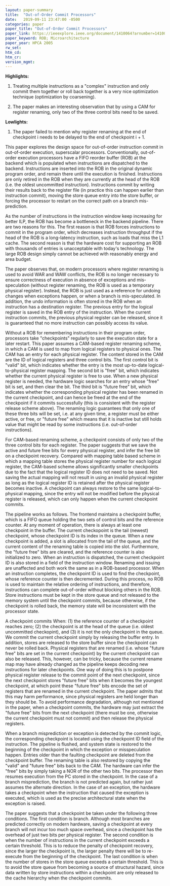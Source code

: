 ```yaml
---
layout: paper-summary
title:  "Out-of-Order Commit Processors"
date:   2019-09-11 23:47:00 -0500
categories: paper
paper_title: "Out-of-Order Commit Processors"
paper_link: https://ieeexplore.ieee.org/document/1410064?arnumber=1410064&tag=1
paper_keyword: ROB; Microarchitecture
paper_year: HPCA 2005
rw_set: 
htm_cd: 
htm_cr: 
version_mgmt: 
---
```


**Highlights:**

1. Treating multiple instructions as a "complex" instruction and only commit them together or roll back together is 
   a very nice optimization technique (optimization by coarsening).

2. The paper makes an interesting observation that by using a CAM for register renaming, only two of the three control
   bits need to be saved.

**Lowlights:**

1. The paper failed to mention why register renaming at the end of checkpoint i needs to be delayed to the end of 
   checkpoint i + 1.

This paper explores the design space for out-of-order instruction commit in out-of-order execution, superscalar processors.
Conventionally, out-of-order execution processors have a FIFO reorder buffer (ROB) at the backend which is populated when 
instructions are dispatched to the backend. Instructions are inserted into the ROB in the original dynamic program order,
and remain there until the execution is finished. Instructions are only retired in the ROB when they are currently at the 
head of the ROB (i.e. the oldest uncommitted instruction). Instructions commit by writing their results back to the register 
file (in practice this can happen earlier than instruction commit), moving the store queue entry into the store buffer, or 
forcing the processor to restart on the correct path on a branch mis-prediction.

As the number of instructions in the instruction window keep increasing for better ILP, the ROB has become a bottleneck 
in the backend pipeline. There are two reasons for this. The first reason is that ROB forces instructions to commit 
in the program order, which decreases instruction throughput if the head of the ROB is a long-latency instruction,
such as loads that miss the L1 cache. The second reason is that the hardware cost for supporting an ROB with thousands
of entries is unacceptable with today's technology. The large ROB design simply cannot be achieved with reasonably 
energy and area budget.

The paper observes that, on modern processors where register renaming is used to avoid WAR and WAW conflicts, the ROB
is no longer necessary to ensure correctness of execution in absence of exceptions and mis-speculation (without register
renaming, the ROB is used as a temporary physical register). Instead, the ROB is just used as a reference for undoing changes
when exceptions happen, or when a branch is mis-speculated. In addition, the undo information is often stored in the 
ROB when an instruction has a destination register. The previous entry for the logical register is saved in the ROB
entry of the instruction. When the current instruction commits, the previous physical register can be released, since 
it is guaranteed that no more instruction can possibly access its value. 

Without a ROB for remembering instructions in their program order, processors take "checkpoints" regularly to save the 
execution state for a later restart. This paper assumes a CAM-based register renaming scheme, in which a CAM is used
to map from logical registers to physical ones. The CAM has an entry for each physical register. The content stored in the 
CAM are the ID of logical registers and three control bits. The first control bit is "valid" bit, which indicates whether
the entry is the most up-to-date logical-to-physical register mapping. The second bit is "free" bit, which indicates 
whether the current physical register is free to use. When a new physical register is needed, the hardware logic searches 
for an entry whose "free" bit is set, and then clear the bit. The third bit is "future free" bit, which indicates whether
the corresponding physical register has been renamed in the current checkpoint, and can hence be freed at the end of the 
checkpoint if it commits successfully (this is consistent with the register release scheme above). The renaming logic
guarantees that only one of these three bits will be set, i.e. at any given time, a register must be either active, or 
free, or "future free" which means that it is inactive but still holds value that might be read by some instructions 
(i.e. out-of-order instructions). 

For CAM-based renaming scheme, a checkpoint consists of only two of the three control bits for each register. The paper 
suggests that we save the active and future free bits for every physical register, and infer the free bit on a checkpoint 
recovery. Compared with mapping table based scheme in which a mapping table stores the physical register number for each
logical register, the CAM-based scheme allows significantly smaller checkpoints due to the fact that the logical register 
ID does not need to be saved. Not saving the actual mapping will not result in using an invalid physical register as long 
as the logical register ID is retained after the physical register becomes inactive. A checkpoint can always restore to 
the same logical-to-physical mapping, since the entry will not be modified before the physical register is released, which
can only happen when the current checkpoint commits. 

The pipeline works as follows. The frontend maintains a checkpoint buffer, which is a FIFO queue holding the two sets of 
control bits and the reference counter. At any moment of operation, there is always at least one checkpoint in the buffer. 
The current checkopoint is the tail (newest) checkpoint, whose checkpoint ID is its index in the queue. When a new 
checkpoint is added, a slot is allocated from the tail of the queue, and the current content of the renaming table is 
copied into the slot. Furthermore, the "future free" bits are cleared, and the reference counter is also initialized to 
zero. When an instruction is dispatched, the current checkpoint ID is also stored in a field of the instruction window. 
Renaming and issuing are unaffected and both work the same as in a ROB-based processor. When an instruction completes, the 
checkpoint ID is used to find the checkpoint, whose reference counter is then decremented. During this process, no ROB is 
used to maintain the relative ordering of instructions, and therefore, instructions can complete out-of-order without 
blocking others in the ROB. Store instructions must be kept in the store queue and not released to the memory system until 
the checkpoint commits, because otherwise, if the checkpoint is rolled back, the memory state will be inconsistent with 
the processor state.

A checkpoint commits When: (1) the reference counter of a checkpoint reaches zero; (2) the checkpoint is at the head of 
the queue (i.e. oldest uncommitted checkopint), and (3) it is not the only checkpoint in the queue. We commit the current 
checkpoint simply by releasing the buffer entry. In addition, stores are released to the store buffer since the checkpoint 
can never be rolled back. Physical registers that are renamed (i.e. whose "future free" bits are set in the current checkpoint) 
by the current checkpoint can also be released. This, however, can be tricky, because the current rename map may have 
already changed as the pipeline keeps decoding new instructions for later checkpoints. One way of doing this is to postpone
physical register release to the commit point of the next checkpoint, since the next checkpoint stores "future free"
bits when it becomes the youngest checkpoint, at which point these "future free" bits encode the set of registers that
are renamed in the current checkpoint. The paper admits that this may harm performance, since physical registers are held
longer than they should be. To avoid performance degradation, although not mentioned in the paper, when a checkpoint commits,
the hardware may just extract the "future free" bits from the next checkpoint (there must be one, otherwise the current 
checkpoint must not commit) and then release the physical registers.

When a branch misprediction or exception is detected by the commit logic, the corresponding checkpoint is located using 
the checkpoint ID field of the instruction. The pipeline is flushed, and system state is restored to the beginning of the 
checkpoint in which the exception or misspeculation happen. Entries older than the faulting checkpoint are deleted from 
the checkpoint buffer. The renaming table is also restored by copying the "valid" and "future free" bits back to the CAM.
The hardware can infer the "free" bits by simply taking a NOR of the other two bits. The processor then resumes execution
from the PC stored in the checkpoint. In the case of a branch misprediction, the branch is not predicted again, but rather
just assumes the alternate direction. In the case of an exception, the hardware takes a checkpoint when the instruction that
caused the exception is executed, which is used as the precise architectural state when the exception is raised.

The paper suggests that a checkpoint be taken under the following three conditions. The first condition is branch. Although
most branches are predicted correctly on modern hardware, saving a checkpoint at every branch will not incur too much space 
overhead, since a checkpoint has the overhead of just two bits per physical register. The second condition is when the 
number of instructions in the current checkpoint exceeds a certain threshold. This is to reduce the penalty of checkpoint 
recovery, since the larger the checkpoint is, the larger penalty there will be to re-execute from the beginning of the 
checkpoint. The last condition is when the number of stores in the store queue exceeds a certain threshold. This is to
avoid the store queue from becoming a source of structural hazard, since data written by store instructions within a 
checkpoint are only released to the cache hierarchy when the checkpoint commits. 